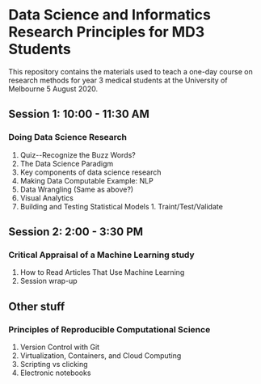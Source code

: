 # Data Science and Informatics Research Principles for MD3 Students

This repository contains the materials used to teach a one-day course on research methods for year 3 medical students at the University of Melbourne 5 August 2020.

## Session 1: 10:00 - 11:30 AM
### Doing Data Science Research
1. Quiz--Recognize the Buzz Words?
1. The Data Science Paradigm 
1. Key components of data science research
  1. Making Data Computable Example: NLP
  1. Data Wrangling (Same as above?)
  1. Visual Analytics
  1. Building and Testing Statistical Models
    1. Traint/Test/Validate
  
## Session 2: 2:00 - 3:30 PM
### Critical Appraisal of a Machine Learning study
1. How to Read Articles That Use Machine Learning
1. Session wrap-up

## Other stuff
### Principles of Reproducible Computational Science
1. Version Control with Git
1. Virtualization, Containers, and Cloud Computing
1. Scripting vs clicking
1. Electronic notebooks
